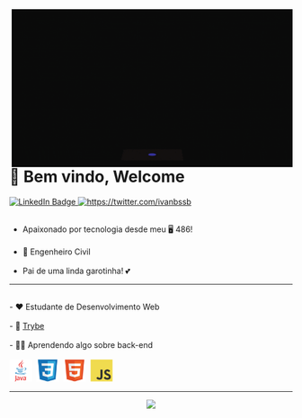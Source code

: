 <img src = "banner.gif" width = "500px" align = "right">

# 🫶 Bem vindo, Welcome
  <div id="badges">
  <a href = "https://www.linkedin.com/in/ivanbssb/" target = "_blank">
    <img src="https://img.shields.io/badge/LinkedIn-blue?style=for-the-badge&logo=linkedin&logoColor=white" alt="LinkedIn Badge"/>
  </a>
  <a href = "https://www.twitter.com/k0w4lski" target = "_blank">
    <img src="https://img.shields.io/badge/Twitter-blue?style=for-the-badge&logo=twitter&logoColor=white" alt="https://twitter.com/ivanbssb"/>
  </a>                                                                                                 
</div>
<br>
<ul>
  <li>Apaixonado por tecnologia desde meu 🖥️ 486!</li>
  <br>
  <li>📐 Engenheiro Civil</li>
  <br>
  <li>Pai de uma linda garotinha! 💕</li>
</ul>

---


<br>
- ❤ Estudante de Desenvolvimento Web<br><br>
- 💚 <a href = "https://www.betrybe.com/" target = "_blank"> Trybe </a><br><br>
- 👩‍💻 Aprendendo algo sobre back-end
<br><br>
<div>
  <img src="https://github.com/devicons/devicon/blob/master/icons/java/java-original-wordmark.svg" title="Java" alt="Java" width="40" height="40"/>&nbsp;
  <img src="https://github.com/devicons/devicon/blob/master/icons/css3/css3-original.svg" title="CSS" alt="CSS" width="40" height="40"/>&nbsp;
  <img src="https://github.com/devicons/devicon/blob/master/icons/html5/html5-original.svg" title="HTML5" alt="HTML" width="40" height="40"/>&nbsp;
  <img src="https://github.com/devicons/devicon/blob/master/icons/javascript/javascript-original.svg" title="JavaScript" alt="JavaScript" width="40" height="40"/>&nbsp;
</div>

---


<div align = "center">
<img height = "200em" src="https://github-readme-stats.vercel.app/api?username=ivanbssb&show_icons=true&show_icons=true&theme=bear&count_private=true" />
</div>

